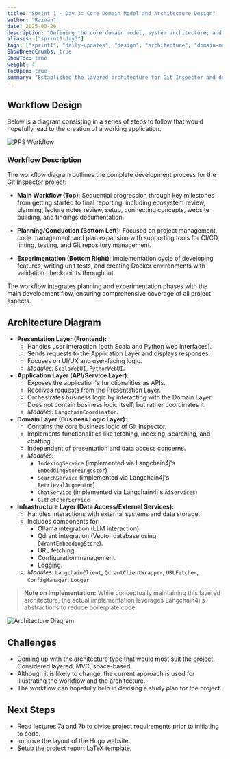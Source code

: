 ```yaml
---
title: "Sprint 1 - Day 3: Core Domain Model and Architecture Design"
author: "Razvan"
date: 2025-03-26
description: "Defining the core domain model, system architecture, and development workflow for Git Inspector"
aliases: ["sprint1-day3"]
tags: ["sprint1", "daily-updates", "design", "architecture", "domain-model"]
ShowBreadCrumbs: true
ShowToc: true
weight: 4
TocOpen: true
summary: "Established the layered architecture for Git Inspector and defined a comprehensive development workflow covering planning, implementation, and experimentation phases."
---
```


## Workflow Design

Below is a diagram consisting in a series of steps to follow that would hopefully lead to the creation of a working application.

![PPS Workflow](../../../../static/figures/PPS-workflow.svg)

### Workflow Description

The workflow diagram outlines the complete development process for the Git Inspector project:

- **Main Workflow (Top)**: Sequential progression through key milestones from getting started to final reporting, including ecosystem review, planning, lecture notes review, setup, connecting concepts, website building, and findings documentation.

- **Planning/Conduction (Bottom Left)**: Focused on project management, code management, and plan expansion with supporting tools for CI/CD, linting, testing, and Git repository management.

- **Experimentation (Bottom Right)**: Implementation cycle of developing features, writing unit tests, and creating Docker environments with validation checkpoints throughout.

The workflow integrates planning and experimentation phases with the main development flow, ensuring comprehensive coverage of all project aspects.

## Architecture Diagram

- **Presentation Layer (Frontend):**
  - Handles user interaction (both Scala and Python web interfaces).
  - Sends requests to the Application Layer and displays responses.
  - Focuses on UI/UX and user-facing logic.
  - _Modules:_ `ScalaWebUI`, `PythonWebUI`.
- **Application Layer (API/Service Layer):**
  - Exposes the application's functionalities as APIs.
  - Receives requests from the Presentation Layer.
  - Orchestrates business logic by interacting with the Domain Layer.
  - Does not contain business logic itself, but rather coordinates it.
  - _Modules:_ `LangchainCoordinator`.
- **Domain Layer (Business Logic Layer):**
  - Contains the core business logic of Git Inspector.
  - Implements functionalities like fetching, indexing, searching, and chatting.
  - Independent of presentation and data access concerns.
  - _Modules:_
    - `IndexingService` (implemented via Langchain4j's `EmbeddingStoreIngestor`)
    - `SearchService` (implemented via Langchain4j's `RetrievalAugmentor`)
    - `ChatService` (implemented via Langchain4j's `AiServices`)
    - `GitFetcherService`
- **Infrastructure Layer (Data Access/External Services):**
  - Handles interactions with external systems and data storage.
  - Includes components for:
    - Ollama integration (LLM interaction).
    - Qdrant integration (Vector database using `QdrantEmbeddingStore`).
    - URL fetching.
    - Configuration management.
    - Logging.
  - _Modules:_ `LangchainClient`, `QdrantClientWrapper`, `URLFetcher`, `ConfigManager`, `Logger`.

> **Note on Implementation:** While conceptually maintaining this layered architecture, the actual implementation leverages Langchain4j's abstractions to reduce boilerplate code.

![Architecture Diagram](../../../../static/figures/PPS-architecture.svg)

## Challenges

- Coming up with the architecture type that would most suit the project. Considered layered, MVC, space-based.
- Although it is likely to change, the current approach is used for illustrating the workflow and the architecture.
- The workflow can hopefully help in devising a study plan for the project.

## Next Steps

- Read lectures 7a and 7b to divise project requirements prior to initiating to code.
- Improve the layout of the Hugo website.
- Setup the project report LaTeX template.
